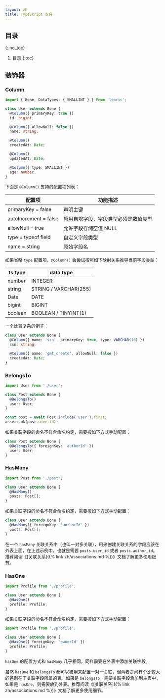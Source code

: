 ```yaml
---
layout: zh
title: TypeScript 支持
---
```


## 目录
{:.no_toc}

1. 目录
{:toc}

## 装饰器

### Column

```ts
import { Bone, DataTypes: { SMALLINT } } from 'leoric';

class User extends Bone {
  @Column({ primaryKey: true })
  id: bigint;

  @Column({ allowNull: false })
  name: string;

  @Column()
  createdAt: Date;

  @Column()
  updatedAt: Date;

  @Column({ type: SMALLINT })
  age: number;
}
```

下面是 `@Column()` 支持的配置项列表：

| 配置项                | 功能描述 |
|-----------------------|-------------|
| primaryKey = false    | 声明主键 |
| autoIncrement = false | 启用自增字段，字段类型必须是数值类型 |
| allowNull = true      | 允许字段存储空值 NULL |
| type = typeof field   | 自定义字段类型 |
| name = string         | 原始字段名 |

如果省略 `type` 配置项，`@Column()` 会尝试按照如下映射关系推导当前字段类型：

| ts type | data type |
|---------|-----------|
| number  | INTEGER |
| string  | STRING / VARCHAR(255) |
| Date    | DATE |
| bigint  | BIGINT |
| boolean | BOOLEAN / TINYINT(1) |

一个比较复杂的例子：

```ts
class User extends Bone {
  @Column({ name: 'ssn', primaryKey: true, type: VARCHAR(16) })
  ssn: string;

  @Column({ name: 'gmt_create', allowNull: false })
  createdAt: Date;
}
```

### BelongsTo

```ts
import User from './user';

class Post extends Bone {
  @BelongsTo()
  user: User;
}

const post = await Post.include('user').first;
assert.ok(post.user.id);
```

如果关联字段的命名不符合命名约定，需要按如下方式手动配置：

```ts
class Post extends Bone {
  @BelongsTo({ foreignKey: 'authorId' })
  user: User;
}
```

### HasMany

```ts
import Post from './post';

class User extends Bone {
  @HasMany()
  posts: Post[];
}
```

如果关联字段的命名不符合命名约定，需要按如下方式手动配置：

```ts
class User extends Bone {
  @HasMany({ foreignKey: 'authorId' })
  posts: Post[];
}
```

在一个 `hasMany` 关联关系中（也叫一对多关联），用来创建关联关系的字段应该在外表上面，在上述示例中，也就是需要 `posts.user_id` 或者 `posts.author_id`。推荐阅读《[关联关系]({% link zh/associations.md %})》文档了解更多使用细节。

### HasOne

```ts
import Profile from './profile';

class User extends Bone {
  @HasOne()
  profile: Profile;
}
```

如果关联字段的命名不符合命名约定，需要按如下方式手动配置：

```ts
import Profile from './profile';

class User extends Bone {
  @HasOne({ foreignKey: 'ownerId' })
  profile: Profile;
}
```

`hasOne` 的配置方式和 `hasMany` 几乎相同，同样需要在外表中添加关联字段。

虽然 `hasOne` 和 `belongsTo` 都可以被用来配置一对一关联，但两者之间有个比较大的差别在于关联字段所属的表。如果是 `belongsTo`，需要关联字段添加到主表中，如果是 `hasOne`，则需要放到外表。推荐阅读《[关联关系]({% link zh/associations.md %})》文档了解更多使用细节。
